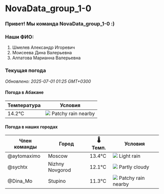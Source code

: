 # NovaData_group_1-0
### Привет! Мы команда NovaData_group_1-0 :)

### Наши ФИО:
1. Шмелев Александр Игоревич
2. Моисеева Дина Валерьевна
3. Алпатова Марианна Валерьевна

### Текущая погода
<!-- WEATHER:START -->
_Обновлено: 2025-07-01 01:25 GMT+0300_

#### Погода в Абакане

| Температура | Условия |
|-------------|----------|
| 14.2°C     | ![](https://cdn.weatherapi.com/weather/64x64/day/176.png) Patchy rain nearby |

#### Погода в наших городах

| Член команды  | Город               | 🌡️ Темп.  | Условия          |
|---------------|---------------------|-----------|--------------------|
| @aytomaximo    | Moscow              |   13.4°C | ![](https://cdn.weatherapi.com/weather/64x64/night/296.png) Light rain   |
| @sychtx        | Nizhny Novgorod     |   12.1°C | ![](https://cdn.weatherapi.com/weather/64x64/night/116.png) Partly cloudy |
| @Dina_Mo       | Stupino             |   11.3°C | ![](https://cdn.weatherapi.com/weather/64x64/night/176.png) Patchy rain nearby |

<!-- WEATHER:END -->
